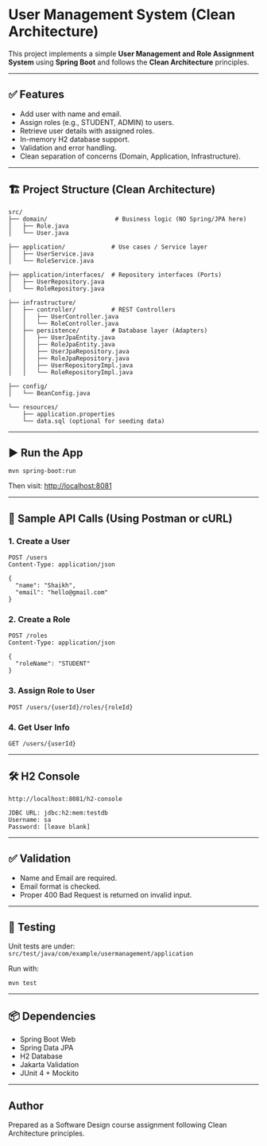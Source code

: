 
# User Management System (Clean Architecture)

This project implements a simple **User Management and Role Assignment System** using **Spring Boot** and follows the **Clean Architecture** principles.

---

## ✅ Features

- Add user with name and email.
- Assign roles (e.g., STUDENT, ADMIN) to users.
- Retrieve user details with assigned roles.
- In-memory H2 database support.
- Validation and error handling.
- Clean separation of concerns (Domain, Application, Infrastructure).

---

## 🏗️ Project Structure (Clean Architecture)

```
src/
├── domain/                   # Business logic (NO Spring/JPA here)
│   ├── Role.java
│   └── User.java

├── application/             # Use cases / Service layer
│   ├── UserService.java
│   └── RoleService.java

├── application/interfaces/  # Repository interfaces (Ports)
│   ├── UserRepository.java
│   └── RoleRepository.java

├── infrastructure/
│   ├── controller/          # REST Controllers
│   │   ├── UserController.java
│   │   └── RoleController.java
│   ├── persistence/         # Database layer (Adapters)
│   │   ├── UserJpaEntity.java
│   │   ├── RoleJpaEntity.java
│   │   ├── UserJpaRepository.java
│   │   ├── RoleJpaRepository.java
│   │   ├── UserRepositoryImpl.java
│   │   └── RoleRepositoryImpl.java

├── config/
│   └── BeanConfig.java

└── resources/
    ├── application.properties
    └── data.sql (optional for seeding data)
```

---

## ▶️ Run the App

```
mvn spring-boot:run
```

Then visit: [http://localhost:8081](http://localhost:8080)

---

## 🧪 Sample API Calls (Using Postman or cURL)

### 1. Create a User

```
POST /users
Content-Type: application/json

{
  "name": "Shaikh",
  "email": "hello@gmail.com"
}
```

### 2. Create a Role

```
POST /roles
Content-Type: application/json

{
  "roleName": "STUDENT"
}
```

### 3. Assign Role to User

```
POST /users/{userId}/roles/{roleId}
```

### 4. Get User Info

```
GET /users/{userId}
```

---

## 🛠️ H2 Console

```
http://localhost:8081/h2-console

JDBC URL: jdbc:h2:mem:testdb
Username: sa
Password: [leave blank]
```

---

## ✅ Validation

- Name and Email are required.
- Email format is checked.
- Proper 400 Bad Request is returned on invalid input.

---

## 🧪 Testing

Unit tests are under: `src/test/java/com/example/usermanagement/application`

Run with:
```
mvn test
```

---

## 📦 Dependencies

- Spring Boot Web
- Spring Data JPA
- H2 Database
- Jakarta Validation
- JUnit 4 + Mockito

---

## Author

Prepared as a Software Design course assignment following Clean Architecture principles.
